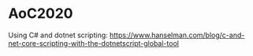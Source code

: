 # AoC2020

Using C# and dotnet scripting:
https://www.hanselman.com/blog/c-and-net-core-scripting-with-the-dotnetscript-global-tool
